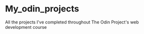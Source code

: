 # My_odin_projects
All the  projects I've completed throughout The Odin Project's web development course 
